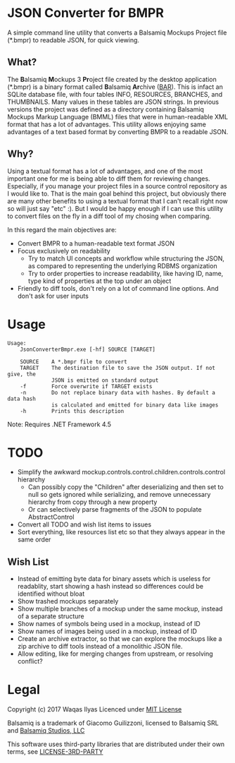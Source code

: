 # JSON Converter for BMPR
A simple command line utility that converts a Balsamiq Mockups Project file (\*.bmpr) to readable JSON, for quick viewing.

## What?
The **B**alsamiq **M**ockups 3 **Pr**oject file created by the desktop application (\*.bmpr) is a binary format called **B**alsamiq **Ar**chive ([BAR](https://support.balsamiq.com/resources/bmpr-format/)). This is infact an SQLite database file, with four tables INFO, RESOURCES, BRANCHES, and THUMBNAILS. Many values in these tables are JSON strings. In previous versions the project was defined as a directory containing Balsamiq Mockups Markup Language (BMML) files that were in human-readable XML format that has a lot of advantages. This utility allows enjoying same advantages of a text based format by converting BMPR to a readable JSON. 

## Why?
Using a textual format has a lot of advantages, and one of the most important one for me is being able to diff them for reviewing changes. Especially, if you manage your project files in a source control repository as I would like to. That is the main goal behind this project, but obviously there are many other benefits to using a textual format that I can't recall right now so will just say "etc" :). But I would be happy enough if I can use this utility to convert files on the fly in a diff tool of my chosing when comparing.

In this regard the main objectives are:
* Convert BMPR to a human-readable text format JSON
* Focus exclusively on readability
  * Try to match UI concepts and workflow while structuring the JSON, as compared to representing the underlying RDBMS organization
  * Try to order properties to increase readability, like having ID, name, type kind of properties at the top under an object
* Friendly to diff tools, don't rely on a lot of command line options. And don't ask for user inputs

# Usage
```
Usage:
    JsonConverterBmpr.exe [-hf] SOURCE [TARGET]

    SOURCE    A *.bmpr file to convert
    TARGET    The destination file to save the JSON output. If not give, the
              JSON is emitted on standard output
    -f        Force overwrite if TARGET exists
    -n        Do not replace binary data with hashes. By default a data hash
              is calculated and emitted for binary data like images
    -h        Prints this description
```
Note: Requires .NET Framework 4.5
 
# TODO
* Simplify the awkward mockup.controls.control.children.controls.control hierarchy
  * Can possibly copy the "Children" after deserializing and then set to null so gets ignored while serializing, and remove unnecessary hierarchy from copy through a new property
  * Or can selectively parse fragments of the JSON to populate AbstractControl
* Convert all TODO and wish list items to issues
* Sort everything, like resources list etc so that they always appear in the same order

## Wish List
* Instead of emitting byte data for binary assets which is useless for readablity, start showing a hash instead so differences could be identified without bloat
* Show trashed mockups separately
* Show multiple branches of a mockup under the same mockup, instead of a separate structure
* Show names of symbols being used in a mockup, instead of ID
* Show names of images being used in a mockup, instead of ID
* Create an archive extractor, so that we can explore the mockups like a zip archive to diff tools instead of a monolithic JSON file.
* Allow editing, like for merging changes from upstream, or resolving conflict? 

# Legal

Copyright (c) 2017 Waqas Ilyas
Licenced under [MIT License](LICENSE)

Balsamiq is a trademark of Giacomo Guilizzoni, licensed to Balsamiq SRL and [Balsamiq Studios, LLC](https://balsamiq.com/termsofuse/)

This software uses third-party libraries that are distributed under their own terms, see [LICENSE-3RD-PARTY](LICENSE-3RD-PARTY.md)
